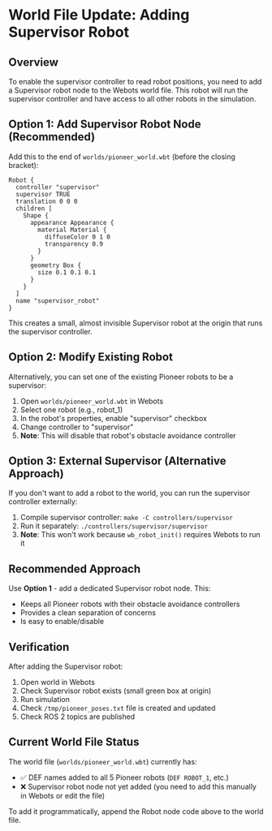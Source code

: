 # World File Update: Adding Supervisor Robot

## Overview

To enable the supervisor controller to read robot positions, you need to add a Supervisor robot node to the Webots world file. This robot will run the supervisor controller and have access to all other robots in the simulation.

## Option 1: Add Supervisor Robot Node (Recommended)

Add this to the end of `worlds/pioneer_world.wbt` (before the closing bracket):

```vrml
Robot {
  controller "supervisor"
  supervisor TRUE
  translation 0 0 0
  children [
    Shape {
      appearance Appearance {
        material Material {
          diffuseColor 0 1 0
          transparency 0.9
        }
      }
      geometry Box {
        size 0.1 0.1 0.1
      }
    }
  ]
  name "supervisor_robot"
}
```

This creates a small, almost invisible Supervisor robot at the origin that runs the supervisor controller.

## Option 2: Modify Existing Robot

Alternatively, you can set one of the existing Pioneer robots to be a supervisor:

1. Open `worlds/pioneer_world.wbt` in Webots
2. Select one robot (e.g., robot_1)
3. In the robot's properties, enable "supervisor" checkbox
4. Change controller to "supervisor"
5. **Note**: This will disable that robot's obstacle avoidance controller

## Option 3: External Supervisor (Alternative Approach)

If you don't want to add a robot to the world, you can run the supervisor controller externally:

1. Compile supervisor controller: `make -C controllers/supervisor`
2. Run it separately: `./controllers/supervisor/supervisor` 
3. **Note**: This won't work because `wb_robot_init()` requires Webots to run it

## Recommended Approach

Use **Option 1** - add a dedicated Supervisor robot node. This:
- Keeps all Pioneer robots with their obstacle avoidance controllers
- Provides a clean separation of concerns
- Is easy to enable/disable

## Verification

After adding the Supervisor robot:

1. Open world in Webots
2. Check Supervisor robot exists (small green box at origin)
3. Run simulation
4. Check `/tmp/pioneer_poses.txt` file is created and updated
5. Check ROS 2 topics are published

## Current World File Status

The world file (`worlds/pioneer_world.wbt`) currently has:
- ✅ DEF names added to all 5 Pioneer robots (`DEF ROBOT_1`, etc.)
- ❌ Supervisor robot node not yet added (you need to add this manually in Webots or edit the file)

To add it programmatically, append the Robot node code above to the world file.


